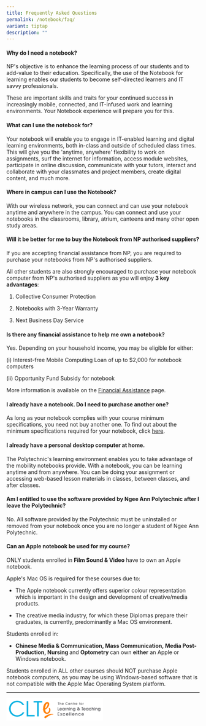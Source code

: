 ```yaml
---
title: Frequently Asked Questions
permalink: /notebook/faq/
variant: tiptap
description: ""
---
```

<h4>Why do I need a notebook?</h4>
<p>NP's objective is to enhance the learning process of our students and
to add-value to their education. Specifically, the use of the Notebook
for learning enables our students to become self-directed learners and
IT savvy professionals.</p>
<p>These are important skills and traits for your continued success in increasingly
mobile, connected, and IT-infused work and learning environments. Your
Notebook experience will prepare you for this.</p>
<h4>What can I use the notebook for?</h4>
<p>Your notebook will enable you to engage in IT-enabled learning and digital
learning environments, both in-class and outside of scheduled class times.
This will give you the 'anytime, anywhere' flexibility to work on assignments,
surf the internet for information, access module websites, participate
in online discussion, communicate with your tutors, interact and collaborate
with your classmates and project members, create digital content, and much
more.</p>
<h4>Where in campus can I use the Notebook?</h4>
<p>With our wireless network, you can connect and can use your notebook anytime
and anywhere in the campus. You can connect and use your notebooks in the
classrooms, library, atrium, canteens and many other open study areas.</p>
<h4>Will it be better for me to buy the Notebook from NP authorised suppliers?</h4>
<p>If you are accepting financial assistance from NP, you are required to
purchase your notebooks from NP's authorised suppliers.</p>
<p>All other students are also strongly encouraged to purchase your notebook
computer from NP's authorised suppliers as you will enjoy <strong>3 key advantages</strong>:</p>
<ol data-tight="true" class="tight">
<li>
<p>Collective Consumer Protection</p>
</li>
<li>
<p>Notebooks with 3-Year Warranty</p>
</li>
<li>
<p>Next Business Day Service</p>
</li>
</ol>
<h4>Is there any financial assistance to help me own a notebook​?</h4>
<p>Yes. Depending on your household income, you may be eligible for either:</p>
<p>(i) Interest-free Mobile Computing Loan of up to $2,000 for notebook computers</p>
<p>(ii) Opportunity Fund Subsidy for notebook</p>
<p>More information is available on the <a href="https://www.np.edu.sg/admissions-enrolment/guide-for-prospective-students/aid" rel="noopener noreferrer nofollow" target="_blank">Financial Assistance</a> page.</p>
<h4>I already have a notebook. Do I need to purchase another one?</h4>
<p>As long as your notebook complies with your course minimum specifications,
you need not buy another one. To find out about the minimum specifications
required for your notebook, click <a href="/notebook/specs/" rel="noopener noreferrer nofollow" target="_blank">here</a>.</p>
<h4>I already have a personal desktop computer at home.</h4>
<p>The Polytechnic's learning environment enables you to take advantage of
the mobility notebooks provide. With a notebook, you can be learning anytime
and from anywhere. You can be doing your assignment or accessing web-based
lesson materials in classes, between classes, and after classes.</p>
<h4>Am I entitled to use the software provided by Ngee Ann Polytechnic after I leave the Polytechnic?</h4>
<p>No. All software provided by the Polytechnic must be uninstalled or removed
from your notebook once you are no longer a student of Ngee Ann Polytechnic.</p>
<h4>Can an Apple notebook be used for my course?</h4>
<p>ONLY students enrolled in <strong>Film Sound &amp; Video</strong>&nbsp;have&nbsp;to
own an Apple notebook.​​</p>
<p>Apple's Mac OS is required for these courses due to:</p>
<ul data-tight="true" class="tight">
<li>
<p>The Apple notebook currently offers superior colour representation which
is important in the design and development of creative/media products.</p>
</li>
<li>
<p>The creative media industry, for which these Diplomas prepare their graduates,
is currently, predominantly a Mac OS environment.</p>
</li>
</ul>
<p>Students enrolled in:</p>
<ul data-tight="true" class="tight">
<li>
<p><strong>Chinese Media &amp; Communication, Mass Communication,​&nbsp;Media&nbsp;​Post-Production,&nbsp;Nursing </strong>and <strong>Optometry </strong>can
own&nbsp;<strong>either</strong> an Apple or Windows notebook.</p>
</li>
</ul>
<p>Students enrolled in ALL other courses should NOT purchase Apple notebook
computers, as you may be using Windows-based software that is not compatible
with the Apple Mac Operating System platform.</p>
<hr>
<p></p>
<div class="isomer-image-wrapper">
<img style="width: 50%;" height="auto" width="100%" alt="clte" src="/images/CLTE_logo.png">
</div>
<p></p>